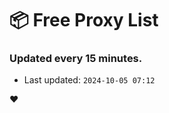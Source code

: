 # :package: Free Proxy List
### Updated every 15 minutes.

- Last updated: `2024-10-05 07:12`

:heart:
